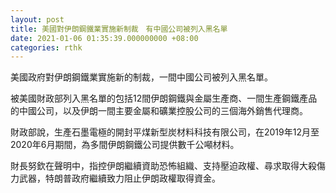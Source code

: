 ```yaml
---
layout: post
title: 美國對伊朗鋼鐵業實施新制裁　有中國公司被列入黑名單
date: 2021-01-06 01:35:39.000000000 +08:00
categories: rthk
---
```


美國政府對伊朗鋼鐵業實施新的制裁，一間中國公司被列入黑名單。

被美國財政部列入黑名單的包括12間伊朗鋼鐵與金屬生產商、一間生產鋼鐵產品的中國公司，以及伊朗一間主要金屬和礦業控股公司的三個海外銷售代理商。

財政部說，生產石墨電極的開封平煤新型炭材料科技有限公司，在2019年12月至2020年6月期間，為多間伊朗鋼鐵公司提供數千公噸材料。

財長努欽在聲明中，指控伊朗繼續資助恐怖組織、支持壓迫政權、尋求取得大殺傷力武器，特朗普政府繼續致力阻止伊朗政權取得資金。
